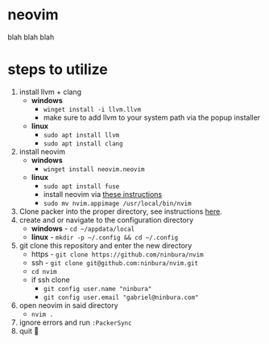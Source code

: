 # neovim
blah blah blah

# steps to utilize
1. install llvm + clang
    - **windows**
        - `winget install -i llvm.llvm`
        - make sure to add llvm to your system path via the popup installer
    - **linux**
        - `sudo apt install llvm`
        - `sudo apt install clang`
2. install neovim
    - **windows**
        - `winget install neovim.neovim`
    - **linux**
        - `sudo apt install fuse`
        - install neovim via [these instructions](https://github.com/neovim/neovim/blob/master/INSTALL.md#linux)
        - `sudo mv nvim.appimage /usr/local/bin/nvim`
3. Clone packer into the proper directory, see instructions [here](https://github.com/wbthomason/packer.nvim#quickstart).
4. create and or navigate to the configuration directory
    - **windows** - `cd ~/appdata/local`
    - **linux** - `mkdir -p ~/.config && cd ~/.config`
5. git clone this repository and enter the new directory
    - https - `git clone https://github.com/ninbura/nvim`
    - ssh - `git clone git@github.com:ninbura/nvim.git`
    - `cd nvim`
    - if ssh clone
        - `git config user.name "ninbura"`
        - `git config user.email "gabriel@ninbura.com"`
6. open neovim in said directory
    - `nvim .`
7. ignore errors and run `:PackerSync`
8. quit 💃

